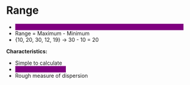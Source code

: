 # Range

* <mark style="color:purple;background-color:purple;">**Difference between the maximum and minimum value in a dataset**</mark>
* Range = Maximum - Minimum
* {10, 20, 30, 12, 19} -> 30 - 10 = 20

**Characteristics:**

* Simple to calculate
* <mark style="color:purple;background-color:purple;">**Sensitive to outliers**</mark>
* Rough measure of dispersion
